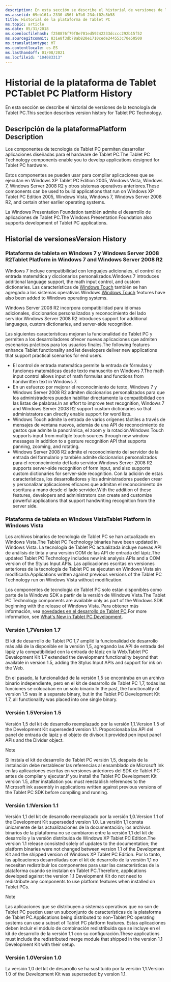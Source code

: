 ```yaml
---
description: En esta sección se describe el historial de versiones de la tecnología de Tablet PC.
ms.assetid: 69eb161a-2330-456f-b7b8-234cf02c8b58
title: Historial de la plataforma de Tablet PC
ms.topic: article
ms.date: 05/31/2018
ms.openlocfilehash: f258876f79f8e701ed59242233dcccc292b15f52
ms.sourcegitcommit: 831e8f3db78ab820e1710cede244553c70e50500
ms.translationtype: MT
ms.contentlocale: es-ES
ms.lasthandoff: 01/08/2021
ms.locfileid: "104083313"
---
```

# <a name="tablet-pc-platform-history"></a><span data-ttu-id="dcb10-103">Historial de la plataforma de Tablet PC</span><span class="sxs-lookup"><span data-stu-id="dcb10-103">Tablet PC Platform History</span></span>

<span data-ttu-id="dcb10-104">En esta sección se describe el historial de versiones de la tecnología de Tablet PC.</span><span class="sxs-lookup"><span data-stu-id="dcb10-104">This section describes version history for Tablet PC Technology.</span></span>

## <a name="platform-description"></a><span data-ttu-id="dcb10-105">Descripción de la plataforma</span><span class="sxs-lookup"><span data-stu-id="dcb10-105">Platform Description</span></span>

<span data-ttu-id="dcb10-106">Los componentes de tecnología de Tablet PC permiten desarrollar aplicaciones diseñadas para el hardware de Tablet PC.</span><span class="sxs-lookup"><span data-stu-id="dcb10-106">The Tablet PC Technology components enable you to develop applications designed for Tablet PC hardware.</span></span>

<span data-ttu-id="dcb10-107">Estos componentes se pueden usar para compilar aplicaciones que se ejecutan en Windows XP Tablet PC Edition 2005, Windows Vista, Windows 7, Windows Server 2008 R2 y otros sistemas operativos anteriores.</span><span class="sxs-lookup"><span data-stu-id="dcb10-107">These components can be used to build applications that run on Windows XP Tablet PC Edition 2005, Windows Vista, Windows 7, Windows Server 2008 R2, and certain other earlier operating systems.</span></span>

<span data-ttu-id="dcb10-108">La Windows Presentation Foundation también admite el desarrollo de aplicaciones de Tablet PC.</span><span class="sxs-lookup"><span data-stu-id="dcb10-108">The Windows Presentation Foundation also supports development of Tablet PC applications.</span></span>

## <a name="version-history"></a><span data-ttu-id="dcb10-109">Historial de versiones</span><span class="sxs-lookup"><span data-stu-id="dcb10-109">Version History</span></span>

### <a name="tablet-platform-in-windows-7-and-windows-server-2008-r2"></a><span data-ttu-id="dcb10-110">Plataforma de tableta en Windows 7 y Windows Server 2008 R2</span><span class="sxs-lookup"><span data-stu-id="dcb10-110">Tablet Platform in Windows 7 and Windows Server 2008 R2</span></span>

<span data-ttu-id="dcb10-111">Windows 7 incluye compatibilidad con lenguajes adicionales, el control de entrada matemática y diccionarios personalizados.</span><span class="sxs-lookup"><span data-stu-id="dcb10-111">Windows 7 introduces additional language support, the math input control, and custom dictionaries.</span></span> <span data-ttu-id="dcb10-112">Las características de [Windows Touch](../wintouch/windows-touch-portal.md) también se han agregado a los sistemas operativos Windows.</span><span class="sxs-lookup"><span data-stu-id="dcb10-112">[Windows Touch](../wintouch/windows-touch-portal.md) features have also been added to Windows operating systems.</span></span>

<span data-ttu-id="dcb10-113">Windows Server 2008 R2 incorpora compatibilidad para idiomas adicionales, diccionarios personalizados y reconocimiento del lado servidor.</span><span class="sxs-lookup"><span data-stu-id="dcb10-113">Windows Server 2008 R2 introduces support for additional languages, custom dictionaries, and server-side recognition.</span></span>

<span data-ttu-id="dcb10-114">Las siguientes características mejoran la funcionalidad de Tablet PC y permiten a los desarrolladores ofrecer nuevas aplicaciones que admiten escenarios prácticos para los usuarios finales.</span><span class="sxs-lookup"><span data-stu-id="dcb10-114">The following features enhance Tablet functionality and let developers deliver new applications that support practical scenarios for end users.</span></span>

-   <span data-ttu-id="dcb10-115">El control de entrada matemática permite la entrada de fórmulas y funciones matemáticas desde texto manuscrito en Windows 7.</span><span class="sxs-lookup"><span data-stu-id="dcb10-115">The math input control allows input of math formulas and functions from handwritten text in Windows 7.</span></span>
-   <span data-ttu-id="dcb10-116">En un esfuerzo por mejorar el reconocimiento de texto, Windows 7 y Windows Server 2008 R2 admiten diccionarios personalizados para que los administradores puedan habilitar directamente la compatibilidad con las listas de palabras.</span><span class="sxs-lookup"><span data-stu-id="dcb10-116">In an effort to improve text recognition, Windows 7 and Windows Server 2008 R2 support custom dictionaries so that administrators can directly enable support for word lists.</span></span>
-   <span data-ttu-id="dcb10-117">Windows Touch admite la entrada de varios orígenes táctiles a través de mensajes de ventana nuevos, además de una API de reconocimiento de gestos que admite la panorámica, el zoom y la rotación.</span><span class="sxs-lookup"><span data-stu-id="dcb10-117">Windows Touch supports input from multiple touch sources through new window messages in addition to a gesture recognition API that supports panning, zooming, and rotating.</span></span>
-   <span data-ttu-id="dcb10-118">Windows Server 2008 R2 admite el reconocimiento del servidor de la entrada del formulario y también admite diccionarios personalizados para el reconocimiento del lado servidor.</span><span class="sxs-lookup"><span data-stu-id="dcb10-118">Windows Server 2008 R2 supports server-side recognition of form input, and also supports custom dictionaries for server-side recognition.</span></span> <span data-ttu-id="dcb10-119">Con la adición de estas características, los desarrolladores y los administradores pueden crear y personalizar aplicaciones eficaces que admitan el reconocimiento de escritura a mano desde el lado servidor.</span><span class="sxs-lookup"><span data-stu-id="dcb10-119">With the addition of these features, developers and administrators can create and customize powerful applications that support handwriting recognition from the server side.</span></span>

### <a name="tablet-platform-in-windows-vista"></a><span data-ttu-id="dcb10-120">Plataforma de tableta en Windows Vista</span><span class="sxs-lookup"><span data-stu-id="dcb10-120">Tablet Platform in Windows Vista</span></span>

<span data-ttu-id="dcb10-121">Los archivos binarios de tecnología de Tablet PC se han actualizado en Windows Vista.</span><span class="sxs-lookup"><span data-stu-id="dcb10-121">The Tablet PC Technology binaries have been updated in Windows Vista.</span></span> <span data-ttu-id="dcb10-122">La tecnología de Tablet PC actualizada incluye nuevas API de análisis de tinta y una versión COM de las API de entrada del lápiz.</span><span class="sxs-lookup"><span data-stu-id="dcb10-122">The updated Tablet PC Technology includes new ink analysis APIs and a COM version of the Stylus Input APIs.</span></span> <span data-ttu-id="dcb10-123">Las aplicaciones escritas en versiones anteriores de la tecnología de Tablet PC se ejecutan en Windows Vista sin modificarla.</span><span class="sxs-lookup"><span data-stu-id="dcb10-123">Applications written against previous versions of the Tablet PC Technology run on Windows Vista without modification.</span></span>

<span data-ttu-id="dcb10-124">Los componentes de tecnología de Tablet PC solo están disponibles como parte de la Windows SDK a partir de la versión de Windows Vista.</span><span class="sxs-lookup"><span data-stu-id="dcb10-124">The Tablet PC Technology components are available only as part of the Windows SDK beginning with the release of Windows Vista.</span></span> <span data-ttu-id="dcb10-125">Para obtener más información, vea [novedades en el desarrollo de Tablet PC](what-s-new-in-tablet-pc-development.md).</span><span class="sxs-lookup"><span data-stu-id="dcb10-125">For more information, see [What's New in Tablet PC Development](what-s-new-in-tablet-pc-development.md).</span></span>

### <a name="version-17"></a><span data-ttu-id="dcb10-126">Versión 1,7</span><span class="sxs-lookup"><span data-stu-id="dcb10-126">Version 1.7</span></span>

<span data-ttu-id="dcb10-127">El kit de desarrollo de Tablet PC 1,7 amplió la funcionalidad de desarrollo más allá de la disponible en la versión 1,5, agregando las API de entrada del lápiz y la compatibilidad con la entrada de lápiz en la Web.</span><span class="sxs-lookup"><span data-stu-id="dcb10-127">Tablet PC Development Kit 1.7 extended the development functionality beyond that available in version 1.5, adding the Stylus Input APIs and support for ink on the Web.</span></span>

<span data-ttu-id="dcb10-128">En el pasado, la funcionalidad de la versión 1,5 se encontraba en un archivo binario independiente, pero en el kit de desarrollo de Tablet PC 1,7, todas las funciones se colocaban en un solo binario.</span><span class="sxs-lookup"><span data-stu-id="dcb10-128">In the past, the functionality of version 1.5 was in a separate binary, but in the Tablet PC Development Kit 1.7, all functionality was placed into one single binary.</span></span>

### <a name="version-15"></a><span data-ttu-id="dcb10-129">Versión 1.5</span><span class="sxs-lookup"><span data-stu-id="dcb10-129">Version 1.5</span></span>

<span data-ttu-id="dcb10-130">Versión 1,5 del kit de desarrollo reemplazado por la versión 1,1.</span><span class="sxs-lookup"><span data-stu-id="dcb10-130">Version 1.5 of the Development Kit superseded version 1.1.</span></span> <span data-ttu-id="dcb10-131">Proporcionaba las API del panel de entrada de lápiz y el objeto de divisor.</span><span class="sxs-lookup"><span data-stu-id="dcb10-131">It provided pen input panel APIs and the Divider object.</span></span>

> [!Note]  
> <span data-ttu-id="dcb10-132">Si instala el kit de desarrollo de Tablet PC versión 1,5, después de la instalación debe restablecer las referencias al ensamblado de Microsoft Ink en las aplicaciones escritas en versiones anteriores del SDK de Tablet PC antes de compilar y ejecutar.</span><span class="sxs-lookup"><span data-stu-id="dcb10-132">If you install the Tablet PC Development Kit version 1.5, after installation you must reestablish references to the Microsoft ink assembly in applications written against previous versions of the Tablet PC SDK before compiling and running.</span></span>

 

### <a name="version-11"></a><span data-ttu-id="dcb10-133">Versión 1.1</span><span class="sxs-lookup"><span data-stu-id="dcb10-133">Version 1.1</span></span>

<span data-ttu-id="dcb10-134">Versión 1,1 del kit de desarrollo reemplazado por la versión 1,0.</span><span class="sxs-lookup"><span data-stu-id="dcb10-134">Version 1.1 of the Development Kit superseded version 1.0.</span></span> <span data-ttu-id="dcb10-135">La versión 1,1 consta únicamente de las actualizaciones de la documentación; los archivos binarios de la plataforma no se cambiaron entre la versión 1,1 del kit de desarrollo y la versión distribuida de Windows XP Tablet PC Edition.</span><span class="sxs-lookup"><span data-stu-id="dcb10-135">The version 1.1 release consisted solely of updates to the documentation; the platform binaries were not changed between version 1.1 of the Development Kit and the shipped version of Windows XP Tablet PC Edition.</span></span> <span data-ttu-id="dcb10-136">Por lo tanto, las aplicaciones desarrolladas con el kit de desarrollo de la versión 1,1 no necesitan redistribuir los componentes para usar las características de la plataforma cuando se instalan en Tablet PC.</span><span class="sxs-lookup"><span data-stu-id="dcb10-136">Therefore, applications developed against the version 1.1 Development Kit do not need to redistribute any components to use platform features when installed on Tablet PCs.</span></span>

> [!Note]  
> <span data-ttu-id="dcb10-137">Las aplicaciones que se distribuyen a sistemas operativos que no son de Tablet PC pueden usar un subconjunto de características de la plataforma de Tablet PC.</span><span class="sxs-lookup"><span data-stu-id="dcb10-137">Applications being distributed to non–Tablet PC operating systems can use a subset of Tablet PC platform features.</span></span> <span data-ttu-id="dcb10-138">Estas aplicaciones deben incluir el módulo de combinación redistribuida que se incluye en el kit de desarrollo de la versión 1,1 con su configuración.</span><span class="sxs-lookup"><span data-stu-id="dcb10-138">These applications must include the redistributed merge module that shipped in the version 1.1 Development Kit with their setup.</span></span>

 

### <a name="version-10"></a><span data-ttu-id="dcb10-139">Versión 1.0</span><span class="sxs-lookup"><span data-stu-id="dcb10-139">Version 1.0</span></span>

<span data-ttu-id="dcb10-140">La versión 1,0 del kit de desarrollo se ha sustituido por la versión 1,1.</span><span class="sxs-lookup"><span data-stu-id="dcb10-140">Version 1.0 of the Development Kit was superseded by version 1.1.</span></span>

 

 
